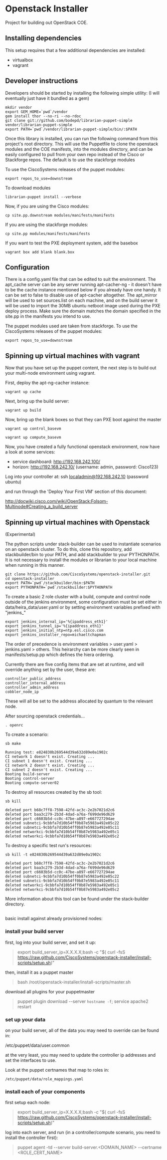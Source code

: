 Openstack Installer
================

Project for building out OpenStack COE.

## Installing dependencies

This setup requires that a few additional dependencies are installed:

* virtualbox
* vagrant

## Developer instructions

Developers should be started by installing the following simple utility:
(I will eventually just have it bundled as a gem)

    mkdir vendor
    export GEM_HOME=`pwd`/vendor
    gem install thor --no-ri --no-rdoc
    git clone git://github.com/bodepd/librarian-puppet-simple vendor/librarian-puppet-simple
    export PATH=`pwd`/vendor/librarian-puppet-simple/bin/:$PATH

Once this library is installed, you can run the following command from this project's
root directory. This will use the Puppetfile to clone the openstack modules and the COE manifests, into the modules directory, and can be easily configured to pull from your own repo instead of the Cisco or Stackforge repos. The default is to use the stackforge modules

To use the CiscoSystems releases of the puppet modules:

    export repos_to_use=downstream

To download modules

    librarian-puppet install --verbose

Now, if you are using the Cisco modules:

    cp site.pp.downstream modules/manifests/manifests

If you are using the stackforge modules:

    cp site.pp modules/manifests/manifests

If you want to test the PXE deployment system, add the basebox

    vagrant box add blank blank.box

## Configuration ##

There is a config.yaml file that can be edited to suit the environment. 
The apt_cache server can be any server running apt-cacher-ng - it doesn't have to be the cache instance mentioned below if you already have one handy. It can be set to false to disable use of apt-cacher altogether.
The apt_mirror will be used to set sources.list on each machine, and on the build server it will be used to import the 30MB ubuntu netboot image used during the PXE deploy process.
Make sure the domain matches the domain specified in the site.pp in the manifests you intend to use. 

The puppet modules used are taken from stackforge. To use the CiscoSystems releases of the puppet modules:

    export repos_to_use=downstream

## Spinning up virtual machines with vagrant

Now that you have set up the puppet content, the next step is to build
out your multi-node environment using vagrant.

First, deploy the apt-ng-cacher instance:

    vagrant up cache

Next, bring up the build server:

    vagrant up build

Now, bring up the blank boxes so that they can PXE boot against the master

    vagrant up control_basevm

    vagrant up compute_basevm


Now, you have created a fully functional openstack environment, now have a look at some services:

  * service dashboard: http://192.168.242.100/
  * horizon:           http://192.168.242.10/ (username: admin, password: Cisco123)

Log into your controller at: ssh localadmin@192.168.242.10 (password ubuntu)

and run through the 'Deploy Your First VM' section of this document:

  http://docwiki.cisco.com/wiki/OpenStack:Folsom-Multinode#Creating_a_build_server


## Spinning up virtual machines with Openstack

(Experimental)

The python scripts under stack-builder can be used to instantiate scenarios on an openstack cluster. To do this, clone this repository, add stackbuilder/bin to your PATH, and add stackbuilder to your PYTHONPATH. It is not necessary to install the modules or librarian to your local machine when running in this manner.

    git clone https://github.com/CiscoSystems/openstack-installer.git
    cd openstack-installer
    export PATH=`pwd`/stackbuilder/bin:$PATH
    export PYTHONPATH=`pwd`/stackbuilder:$PYTHONPATH

To create a basic 2 role cluster with a build, compute and control node outside of the jenkins environment, some configuration must be set either in data/heira_data/user.yaml or by setting environment variables prefixed with "jenkins_"

    export jenkins_internal_ip='%{ipaddress_eth1}'
    export jenkins_tunnel_ip='%{ipaddress_eth1}'
    export jenkins_initial_ntp=ntp.esl.cisco.com
    export jenkins_installer_repo=michaeltchapman

The order of precedence is environment variables > user.yaml > jenkins.yaml > others. This heirarchy can be more clearly seen in manifests/setup.pp which defines the hiera ordering.

Currently there are five config items that are set at runtime, and will override anything set by the user, these are:

    controller_public_address 
    controller_internal_address 
    controller_admin_address 
    cobbler_node_ip

These will all be set to the address allocated by quantum to the relevant node.

After sourcing openstack credentials...

    . openrc

To create a scenario:

    sb make

    Running test: e824830b269544d39a632d89e0a1902c
    CI network 1 doesn't exist. Creating ...
    CI subnet 1 doesn't exist. Creating ...
    CI network 2 doesn't exist. Creating ...
    CI subnet 2 doesn't exist. Creating ...
    Booting build-server
    Booting control-server
    Booting compute-server02

To destroy all resources created by the sb tool:

    sb kill

    deleted port b68c7ff8-7598-42fd-ac3c-2e2b7021d2c6
    deleted port baa3c279-2b3d-4dad-a76a-f699de96d629
    deleted port c6603b5d-cc0c-47be-a897-e667727294ae
    deleted subnetci-9cbbfa7d10b54ff0b87e5983a492e05c22
    deleted subnetci-9cbbfa7d10b54ff0b87e5983a492e05c11
    deleted networkci-9cbbfa7d10b54ff0b87e5983a492e05c1
    deleted networkci-9cbbfa7d10b54ff0b87e5983a492e05c2

To destroy a specific test run's resources:

    sb kill -t e824830b269544d39a632d89e0a1902c

    deleted port b68c7ff8-7598-42fd-ac3c-2e2b7021d2c6
    deleted port baa3c279-2b3d-4dad-a76a-f699de96d629
    deleted port c6603b5d-cc0c-47be-a897-e667727294ae
    deleted subnetci-9cbbfa7d10b54ff0b87e5983a492e05c22
    deleted subnetci-9cbbfa7d10b54ff0b87e5983a492e05c11
    deleted networkci-9cbbfa7d10b54ff0b87e5983a492e05c1
    deleted networkci-9cbbfa7d10b54ff0b87e5983a492e05c2

More information about this tool can be found under the stack-builder directory.

## 

basic install against already provisioned nodes:

### install your build server

first, log into your build server, and set it up:

 > export build_server_ip=X.X.X.X;bash -c "$( curl -fsS https://raw.github.com/CiscoSystems/openstack-installer/install-scripts/setup.sh)"

then, install it as a puppet master

 > bash /root/openstack-installer/install-scripts/master.sh 

download all plugins for your puppetmaster

 > puppet plugin download --server `hostname -f`; service apache2 restart

### set up your data

on your build server, all of the data you may need to override can be found in:

   /etc/puppet/data/user.common

at the very least, you may need to update the controller ip addresses and set the
interfaces to use.

Look at the puppet certnames that map to roles in:

    /etc/puppet/data/role_mappings.yaml

### install each of your components

  first setup each node:

  > export build_server_ip=X.X.X.X;bash -c "$( curl -fsS https://raw.github.com/CiscoSystems/openstack-installer/install-scripts/setup.sh)"

  log into each server, and run (in a controller/compute scenario, you need to install the controller first):

  > puppet agent -td --server build-server.<DOMAIN_NAME> --certname <ROLE_CERT_NAME>
